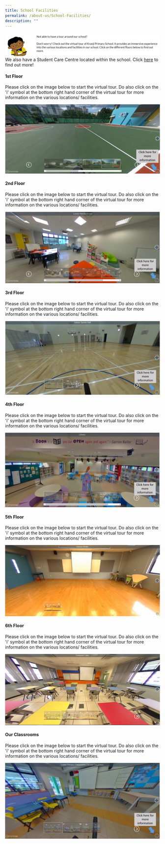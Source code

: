 ```yaml
---
title: School Facilities
permalink: /about-us/School-Facilities/
description: ""
---
```

![](/images/About%20Us/School%20Facilities/deco1.png)
We also have a Student Care Centre located within the school. Click [here](https://kranjipri-moe-edu-sg-admin.cwp.sg/life-at-kranji/virtual-open-house/virtual-school-tour/student-care-centre) to find out more!

#### **1st Floor**


Please click on the image below to start the virtual tour. Do also click on the 'i' symbol at the bottom right hand corner of the virtual tour for more information on the various locations/ facilities.    
  
![](/images/About%20Us/School%20Facilities/S1.png)  

#### **2nd Floor** 


Please click on the image below to start the virtual tour. Do also click on the 'i' symbol at the bottom right hand corner of the virtual tour for more information on the various locations/ facilities.    
  
![](/images/About%20Us/School%20Facilities/S2.png)  

#### **3rd Floor**



Please click on the image below to start the virtual tour. Do also click on the 'i' symbol at the bottom right hand corner of the virtual tour for more information on the various locations/ facilities.    
  
![](/images/About%20Us/School%20Facilities/S3.png)  

#### **4th Floor**


Please click on the image below to start the virtual tour. Do also click on the 'i' symbol at the bottom right hand corner of the virtual tour for more information on the various locations/ facilities.    
  
![](/images/About%20Us/School%20Facilities/S4.png) 

#### **5th Floor**


Please click on the image below to start the virtual tour. Do also click on the 'i' symbol at the bottom right hand corner of the virtual tour for more information on the various locations/ facilities.   
  
![](/images/About%20Us/School%20Facilities/S5.png)  

 
#### **6th Floor**


Please click on the image below to start the virtual tour. Do also click on the 'i' symbol at the bottom right hand corner of the virtual tour for more information on the various locations/ facilities.    
  
![](/images/About%20Us/School%20Facilities/S6.png)  

#### **Our Classrooms** 


Please click on the image below to start the virtual tour. Do also click on the 'i' symbol at the bottom right hand corner of the virtual tour for more information on the various locations/ facilities.    
  
![](/images/About%20Us/School%20Facilities/S7.png)